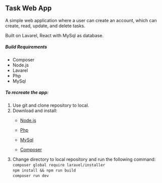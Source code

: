 ## Task Web App

A simple web application where a user can create an account, which can create, read, update, and delete tasks.

Built on Lavarel, React with MySql as database.

##### Build Requirements
- Composer
- Node.js
- Lavarel
- Php
- MySql

##### To recreate the app:
1. Use git and clone repository to local.
2. Download and install:
    - [Node.js](https://nodejs.org/)
    - [Php](https://www.php.net/downloads.php)
    
    - [MySql](https://www.mysql.com/downloads/)
    - [Composer](https://getcomposer.org/)
3. Change directory to local repository and run the following command:
 `composer global require laravel/installer ` <br>
 `npm install && npm run build` <br>
  `composer run dev` <br>